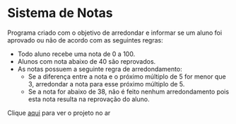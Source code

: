 # Sistema de Notas
Programa criado com o objetivo de arredondar e informar se um aluno foi aprovado ou não de acordo com as seguintes regras:

* Todo aluno recebe uma nota de 0 a 100. 
* Alunos com nota abaixo de 40 são reprovados. 
* As notas possuem a seguinte regra de arredondamento: 
	* Se a diferença entre a nota e o próximo múltiplo de 5 for menor que 3, arredondar a nota para esse próximo múltiplo de 5. 
	* Se a nota for abaixo de 38, não é feito nenhum arredondamento pois esta nota resulta na reprovação do aluno. 

Clique [aqui](https://vinibardev.github.io/Processo-C3C/sistemaNotas/) para ver o projeto no ar
